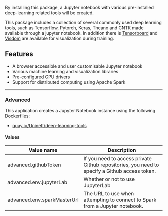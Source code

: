 By installing this package, a Jupyter notebook with various pre-installed
deep-learning related tools will be created.

This package includes a collection of several commonly used deep learning tools, such as Tensorflow,
Pytorch, Keras, Theano and CNTK made available through a jupyter notebook.
In addition there is [Tensorboard](https://www.tensorflow.org/programmers_guide/summaries_and_tensorboard) and [Visdom](https://github.com/facebookresearch/visdom) are available for visualization during training.


## Features
- A browser accessible and user customisable Jupyter notebook
- Various machine learning and visualization libraries
- Pre-configured GPU drivers
- Support for distributed computing using Apache Spark

------

### Advanced
This application creates a Jupyter Notebook instance using the following Dockerfiles:
  - [quay.io/Uninett/deep-learning-tools](https://github.com/Uninett/helm-charts-dockerfiles/tree/f8b3a46/deep-learning-tools/Dockerfile)

#### Values
| Value name    | Description |
| ------------- | ----------------------------------------------------------------------------------------------------------- |
| advanced.githubToken        | If you need to access private Github repositories, you need to specify a Github access token. |
| advanced.env.jupyterLab     | Whether or not to use JupyterLab                                                              |
| advanced.env.sparkMasterUrl | The URL to use when attempting to connect to Spark from a Jupyter notebook.                   |

